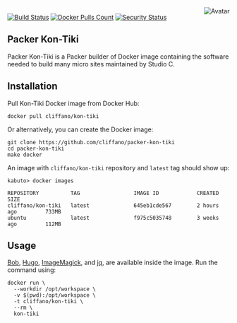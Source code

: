 <img align="right" src="https://raw.github.com/cliffano/packer-kon-tiki/master/avatar.jpg" alt="Avatar"/>

[![Build Status](https://github.com/cliffano/packer-kon-tiki/workflows/CI/badge.svg)](https://github.com/cliffano/packer-kon-tiki/actions?query=workflow%3ACI)
[![Docker Pulls Count](https://img.shields.io/docker/pulls/cliffano/kon-tiki.svg)](https://hub.docker.com/r/cliffano/kon-tiki/)
[![Security Status](https://snyk.io/test/github/cliffano/packer-kon-tiki/badge.svg)](https://snyk.io/test/github/cliffano/packer-kon-tiki)

Packer Kon-Tiki
---------------

Packer Kon-Tiki is a Packer builder of Docker image containing the software needed to build many micro sites maintained by Studio C.

Installation
------------

Pull Kon-Tiki Docker image from Docker Hub:

    docker pull cliffano/kon-tiki

Or alternatively, you can create the Docker image:

    git clone https://github.com/cliffano/packer-kon-tiki
    cd packer-kon-tiki
    make docker

An image with `cliffano/kon-tiki` repository and `latest` tag should show up:

    kabuto> docker images

    REPOSITORY          TAG                 IMAGE ID            CREATED             SIZE
    cliffano/kon-tiki   latest              645eb1cde567        2 hours ago         733MB
    ubuntu              latest              f975c5035748        3 weeks ago         112MB

Usage
-----

[Bob](https://github.com/cliffano/bob), [Hugo](https://gohugo.io/), [ImageMagick](https://www.imagemagick.org/script/index.php), and [jq](https://jqlang.github.io/jq/),  are available inside the image. Run the command using:

    docker run \
      --workdir /opt/workspace \
      -v $(pwd):/opt/workspace \
      -t cliffano/kon-tiki \
      --rm \
      kon-tiki
